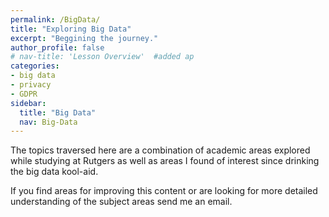 ```yaml
---
permalink: /BigData/
title: "Exploring Big Data"
excerpt: "Beggining the journey."
author_profile: false
# nav-title: 'Lesson Overview'  #added ap
categories:
- big data
- privacy
- GDPR
sidebar:
  title: "Big Data"
  nav: Big-Data
---
```


The topics traversed here are a combination of academic areas explored while studying at Rutgers as well as areas I found of interest since drinking the big data kool-aid.

If you find areas for improving this content or are looking for more detailed understanding of the subject areas send me an email.
